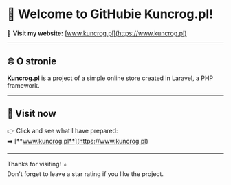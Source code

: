 
# 👋 Welcome to GitHubie Kuncrog.pl!

📌 **Visit my website:** [www.kuncrog.pl](https://www.kuncrog.pl)

---

## 🌐 O stronie

**Kuncrog.pl** is a project of a simple online store created in Laravel, a PHP framework.

---

## 🔗 Visit now

👉 Click and see what I have prepared:  
➡️ [**www.kuncrog.pl**](https://www.kuncrog.pl)

---

Thanks for visiting! ⭐  
Don't forget to leave a star rating if you like the project.
